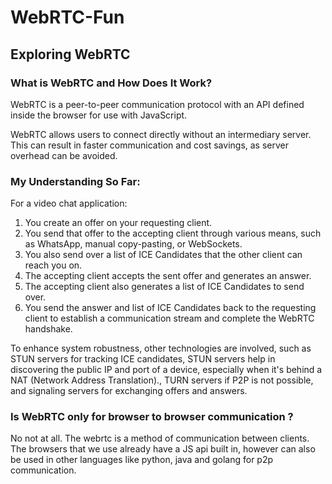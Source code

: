 # WebRTC-Fun
## Exploring WebRTC

### What is WebRTC and How Does It Work?
WebRTC is a peer-to-peer communication protocol with an API defined inside the browser for use with JavaScript.

WebRTC allows users to connect directly without an intermediary server. This can result in faster communication and cost savings, as server overhead can be avoided.

### My Understanding So Far:

For a video chat application:
1. You create an offer on your requesting client.
2. You send that offer to the accepting client through various means, such as WhatsApp, manual copy-pasting, or WebSockets.
3. You also send over a list of ICE Candidates that the other client can reach you on.
4. The accepting client accepts the sent offer and generates an answer.
5. The accepting client also generates a list of ICE Candidates to send over.
6. You send the answer and list of ICE Candidates back to the requesting client to establish a communication stream and complete the WebRTC handshake.

To enhance system robustness, other technologies are involved, such as STUN servers for tracking ICE candidates, STUN servers help in discovering the public IP and port of a device, especially when it's behind a NAT (Network Address Translation)., TURN servers if P2P is not possible, and signaling servers for exchanging offers and answers.

### Is WebRTC only for browser to browser communication ?
No not at all. The webrtc is a method of communication between clients. The browsers that we use already have a JS api built in, however can also be used in other languages like python, java and golang for p2p communication.
